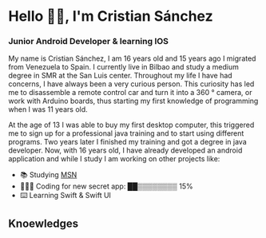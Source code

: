 # Hello 👋🏽, I'm Cristian Sánchez 

### Junior Android Developer &  learning IOS

My name is Cristian Sánchez, I am 16 years old and 15 years ago I migrated from Venezuela to Spain. I currently live in Bilbao and study a medium degree in SMR at the San Luis center. Throughout my life I have had concerns, I have always been a very curious person. This curiosity has led me to disassemble a remote control car and turn it into a 360 ° camera, or work with Arduino boards, thus starting my first knowledge of programming when I was 11 years old. 

At the age of 13 I was able to buy my first desktop computer, this triggered me to sign up for a professional java training and to start using different programs. Two years later I finished my training and got a degree in java developer. Now, with 16 years old, I have already developed an android application and while I study I am working on other projects like:

- 📚 Studying [MSN](https://www.centrosanluis.com/estudios/microcomputer-systems-networks-programme "Microcomputer systems and networks")
- 🧑🏽‍💻 Coding for new secret app: ██▒▒▒▒▒▒▒▒  15%
- ⌨️ Learning Swift & Swift UI

## Knoewledges

